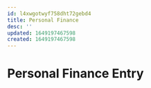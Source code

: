 ```yaml
---
id: l4xwgotwyf758dht72gebd4
title: Personal Finance
desc: ''
updated: 1649197467598
created: 1649197467598
---
```

# Personal Finance Entry
